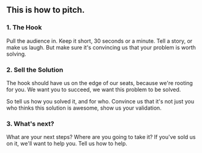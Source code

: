 ## This is how to pitch.

### 1. The Hook

Pull the audience in. Keep it short, 30 seconds or a minute. 
Tell a story, or make us laugh. But make sure it's convincing us that your problem is worth solving.

### 2. Sell the Solution

The hook should have us on the edge of our seats, because we're rooting for you. We want you to succeed, we want this problem to be solved.

So tell us how you solved it, and for who. Convince us that it's not just you who thinks this solution is awesome, show us your validation.

### 3. What's next?

What are your next steps? 
Where are you going to take it? 
If you've sold us on it, we'll want to help you. Tell us how to help.
